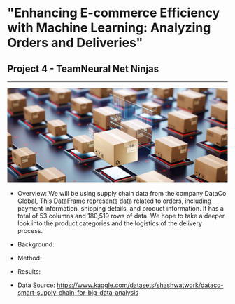 # "Enhancing E-commerce Efficiency with Machine Learning: Analyzing Orders and Deliveries"
## Project 4 - TeamNeural Net Ninjas
---

![Shipments](Ship_img.jpg)

- Overview: We will be using supply chain data from the company DataCo Global, This DataFrame represents data related to orders, including payment information, shipping details, and product information. It has a total of 53 columns and 180,519 rows of data. We hope to take a deeper look into the product categories and the logistics of the delivery process. 

- Background:

- Method:


- Results:

- Data Source: https://www.kaggle.com/datasets/shashwatwork/dataco-smart-supply-chain-for-big-data-analysis
